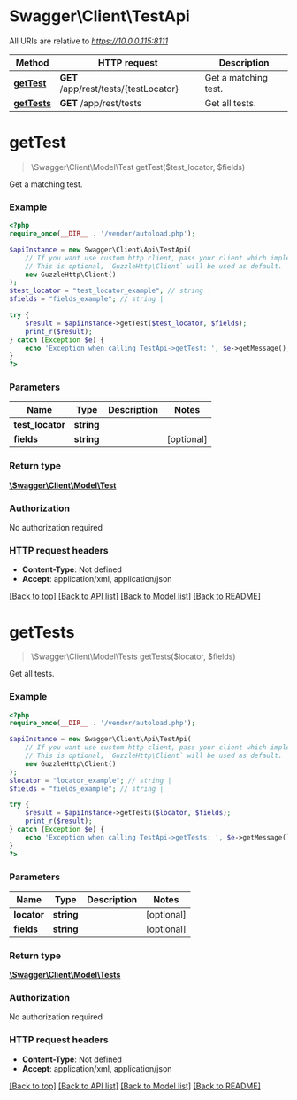 # Swagger\Client\TestApi

All URIs are relative to *https://10.0.0.115:8111*

Method | HTTP request | Description
------------- | ------------- | -------------
[**getTest**](TestApi.md#getTest) | **GET** /app/rest/tests/{testLocator} | Get a matching test.
[**getTests**](TestApi.md#getTests) | **GET** /app/rest/tests | Get all tests.


# **getTest**
> \Swagger\Client\Model\Test getTest($test_locator, $fields)

Get a matching test.



### Example
```php
<?php
require_once(__DIR__ . '/vendor/autoload.php');

$apiInstance = new Swagger\Client\Api\TestApi(
    // If you want use custom http client, pass your client which implements `GuzzleHttp\ClientInterface`.
    // This is optional, `GuzzleHttp\Client` will be used as default.
    new GuzzleHttp\Client()
);
$test_locator = "test_locator_example"; // string | 
$fields = "fields_example"; // string | 

try {
    $result = $apiInstance->getTest($test_locator, $fields);
    print_r($result);
} catch (Exception $e) {
    echo 'Exception when calling TestApi->getTest: ', $e->getMessage(), PHP_EOL;
}
?>
```

### Parameters

Name | Type | Description  | Notes
------------- | ------------- | ------------- | -------------
 **test_locator** | **string**|  |
 **fields** | **string**|  | [optional]

### Return type

[**\Swagger\Client\Model\Test**](../Model/Test.md)

### Authorization

No authorization required

### HTTP request headers

 - **Content-Type**: Not defined
 - **Accept**: application/xml, application/json

[[Back to top]](#) [[Back to API list]](../../README.md#documentation-for-api-endpoints) [[Back to Model list]](../../README.md#documentation-for-models) [[Back to README]](../../README.md)

# **getTests**
> \Swagger\Client\Model\Tests getTests($locator, $fields)

Get all tests.



### Example
```php
<?php
require_once(__DIR__ . '/vendor/autoload.php');

$apiInstance = new Swagger\Client\Api\TestApi(
    // If you want use custom http client, pass your client which implements `GuzzleHttp\ClientInterface`.
    // This is optional, `GuzzleHttp\Client` will be used as default.
    new GuzzleHttp\Client()
);
$locator = "locator_example"; // string | 
$fields = "fields_example"; // string | 

try {
    $result = $apiInstance->getTests($locator, $fields);
    print_r($result);
} catch (Exception $e) {
    echo 'Exception when calling TestApi->getTests: ', $e->getMessage(), PHP_EOL;
}
?>
```

### Parameters

Name | Type | Description  | Notes
------------- | ------------- | ------------- | -------------
 **locator** | **string**|  | [optional]
 **fields** | **string**|  | [optional]

### Return type

[**\Swagger\Client\Model\Tests**](../Model/Tests.md)

### Authorization

No authorization required

### HTTP request headers

 - **Content-Type**: Not defined
 - **Accept**: application/xml, application/json

[[Back to top]](#) [[Back to API list]](../../README.md#documentation-for-api-endpoints) [[Back to Model list]](../../README.md#documentation-for-models) [[Back to README]](../../README.md)

